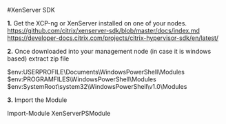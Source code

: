 #XenServer SDK

**1.** Get the XCP-ng or XenServer installed on one of your nodes.<br>
https://github.com/citrix/xenserver-sdk/blob/master/docs/index.md<br>
https://developer-docs.citrix.com/projects/citrix-hypervisor-sdk/en/latest/<br>

**2.** Once downloaded into your management node (in case it is windows based) extract zip file<br>

  $env:USERPROFILE\Documents\WindowsPowerShell\Modules<br>
  $env:PROGRAMFILES\WindowsPowerShell\Modules<br>
  $env:SystemRoot\system32\WindowsPowerShell\v1.0\Modules<br>

**3.** Import the Module

  Import-Module XenServerPSModule
